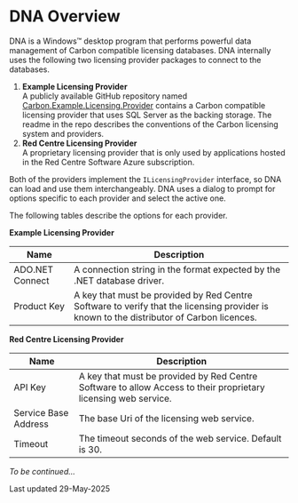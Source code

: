 # DNA Overview

DNA is a Windows&trade; desktop program that performs powerful data management of Carbon compatible licensing databases. DNA internally uses the following two licensing provider packages to connect to the databases.

1. **Example Licensing Provider**  
   A publicly available GitHub repository named [Carbon.Example.Licensing.Provider][git1] contains a Carbon compatible licensing provider that uses SQL Server as the backing storage. The readme in the repo describes the conventions of the Carbon licensing system and providers.
2. **Red Centre Licensing Provider**  
   A proprietary licensing provider that is only used by applications hosted in the Red Centre Software Azure subscription.

Both of the providers implement the `ILicensingProvider` interface, so DNA can load and use them interchangeably. DNA uses a dialog to prompt for options specific to each provider and select the active one.

The following tables describe the options for each provider.

**Example Licensing Provider**

| Name | Description |
| ---- | ---- |
| ADO.NET Connect | A connection string in the format expected by the .NET database driver. |
| Product Key | A key that must be provided by Red Centre Software to verify that the licensing provider is known to the distributor of Carbon licences. |


[git1]: https://github.com/redcentre/Carbon.Example.Licensing.Provider

**Red Centre Licensing Provider**

| Name | Description |
| ---- | ---- |
| API Key | A key that must be provided by Red Centre Software to allow Access to their proprietary licensing web service. |
| Service Base Address | The base Uri of the licensing web service. |
| Timeout | The timeout seconds of the web service. Default is 30. |

*To be continued…*

Last updated 29-May-2025
